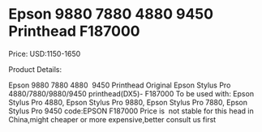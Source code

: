 # Epson 9880 7880 4880 9450 Printhead F187000

Price: USD:1150-1650

Product Details:

Epson 9880 7880 4880  9450 Printhead
Original Epson Stylus Pro 4880/7880/9880/9450 printhead(DX5)- F187000
To be used with: Epson Stylus Pro 4880, Epson Stylus Pro 9880, Epson Stylus Pro 7880, Epson Stylus Pro 9450
code:EPSON F187000
Price is  not stable for this head in China,might cheaper or more expensive,better consult us first